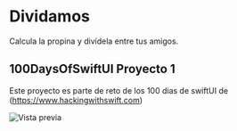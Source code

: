 # Dividamos
Calcula la propina y divídela entre tus amigos. 

## 100DaysOfSwiftUI Proyecto 1

Este proyecto es parte de reto de los 100 dias de swiftUI de (https://www.hackingwithswift.com)

![Vista previa](https://landercorp.mx/sistema/images/images_carousel/swift.pn)
